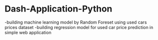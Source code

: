 # Dash-Application-Python
-building machine learning model by Random Foreset using used cars prices dataset
-building regression model for used car price prediction in simple web application
